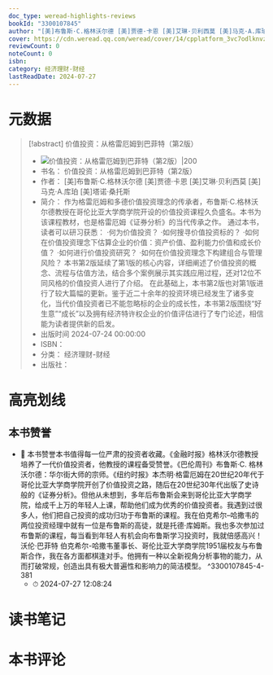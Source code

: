 ```yaml
---
doc_type: weread-highlights-reviews
bookId: "3300107845"
author: "[美]布鲁斯·C.格林沃尔德 [美]贾德·卡恩 [美]艾琳·贝利西莫 [美]马克·A.库珀 [美]塔诺·桑托斯"
cover: https://cdn.weread.qq.com/weread/cover/14/cpplatform_3vc7odlknvzx8xtuymvkh8/t7_cpplatform_3vc7odlknvzx8xtuymvkh81721803136.jpg
reviewCount: 0
noteCount: 0
isbn: 
category: 经济理财-财经
lastReadDate: 2024-07-27
---
```

# 元数据
> [!abstract] 价值投资：从格雷厄姆到巴菲特（第2版）
> - ![ 价值投资：从格雷厄姆到巴菲特（第2版）|200](https://cdn.weread.qq.com/weread/cover/14/cpplatform_3vc7odlknvzx8xtuymvkh8/t7_cpplatform_3vc7odlknvzx8xtuymvkh81721803136.jpg)
> - 书名： 价值投资：从格雷厄姆到巴菲特（第2版）
> - 作者： [美]布鲁斯·C.格林沃尔德 [美]贾德·卡恩 [美]艾琳·贝利西莫 [美]马克·A.库珀 [美]塔诺·桑托斯
> - 简介： 作为格雷厄姆和多德价值投资理念的传承者，布鲁斯·C.格林沃尔德教授在哥伦比亚大学商学院开设的价值投资课程久负盛名。本书为该课程教材，也是格雷厄姆《证券分析》的当代传承之作。
通过本书，读者可以研习获悉：
·何为价值投资？
·如何搜寻价值投资标的？
·如何在价值投资理念下估算企业的价值：资产价值、盈利能力价值和成长价值？
·如何进行价值投资研究？
·如何在价值投资理念下构建组合与管理风险？
本书第2版延续了第1版的核心内容，详细阐述了价值投资的概念、流程与估值方法，结合多个案例展示其实践应用过程，还对12位不同风格的价值投资人进行了介绍。
在此基础上，本书第2版也对第1版进行了较大篇幅的更新。鉴于近二十余年的投资环境已经发生了诸多变化，当代价值投资者已不能忽略标的企业的成长性，本书第2版围绕“好生意”“成长”以及拥有经济特许权企业的价值评估进行了专门论述，相信能为读者提供新的启发。
> - 出版时间 2024-07-24 00:00:00
> - ISBN： 
> - 分类： 经济理财-财经
> - 出版社： 

# 高亮划线

## 本书赞誉


- 📌 本书赞誉本书值得每一位严肃的投资者收藏。《金融时报》格林沃尔德教授培养了一代价值投资者，他教授的课程备受赞誉。《巴伦周刊》布鲁斯·C. 格林沃尔德：华尔街大师的宗师。《纽约时报》本杰明·格雷厄姆在20世纪20年代于哥伦比亚大学商学院开创了价值投资之路，随后在20世纪30年代出版了史诗般的《证券分析》。但他从未想到，多年后布鲁斯会来到哥伦比亚大学商学院，给成千上万的年轻人上课，帮助他们成为优秀的价值投资者。我遇到过很多人，他们把自己投资的成功归功于布鲁斯的课程。我在伯克希尔–哈撒韦的两位投资经理中就有一位是布鲁斯的高徒，就是托德·库姆斯。我也多次参加过布鲁斯的课程，每当看到年轻人有机会向布鲁斯学习投资时，我就倍感高兴！沃伦·巴菲特 伯克希尔-哈撒韦董事长、哥伦比亚大学商学院1951届校友与布鲁斯合作，我在各方面都棋逢对手。他拥有一种以全新视角分析事物的能力，从而打破常规，创造出具有极大普遍性和影响力的简洁模型。 ^3300107845-4-381
    - ⏱ 2024-07-27 12:08:24 
# 读书笔记

# 本书评论
